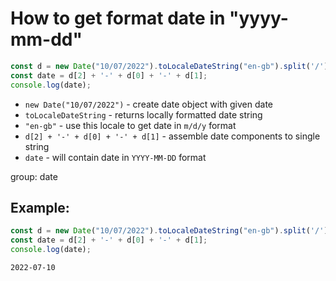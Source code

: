 # How to get format date in "yyyy-mm-dd"

```js
const d = new Date("10/07/2022").toLocaleDateString("en-gb").split('/');
const date = d[2] + '-' + d[0] + '-' + d[1];
console.log(date);
```

- `new Date("10/07/2022")` - create date object with given date
- `toLocaleDateString` - returns locally formatted date string
- `"en-gb"` - use this locale to get date in `m/d/y` format
- `d[2] + '-' + d[0] + '-' + d[1]` - assemble date components to single string
- `date` - will contain date in `YYYY-MM-DD` format

group: date

## Example: 
```js
const d = new Date("10/07/2022").toLocaleDateString("en-gb").split('/');
const date = d[2] + '-' + d[0] + '-' + d[1];
console.log(date);
```
```
2022-07-10

```

